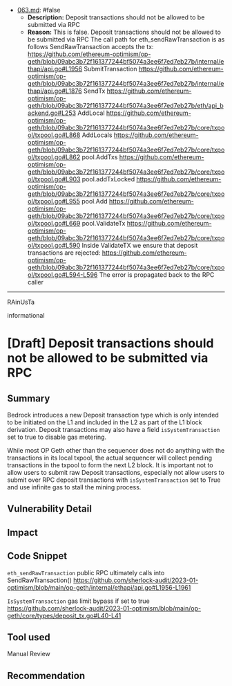 
- [063.md](0-system-findings/1-processed/0-false/063.md): #false
  - **Description:** Deposit transactions should not be allowed to be submitted via RPC
  - **Reason:** This is false. Deposit transactions should not be allowed to be submitted via RPC
The call path for eth_sendRawTransaction is as follows
SendRawTransaction accepts the tx: https://github.com/ethereum-optimism/op-geth/blob/09abc3b72f161377244bf5074a3ee6f7ed7eb27b/internal/ethapi/api.go#L1956
SubmitTransaction https://github.com/ethereum-optimism/op-geth/blob/09abc3b72f161377244bf5074a3ee6f7ed7eb27b/internal/ethapi/api.go#L1876
SendTx https://github.com/ethereum-optimism/op-geth/blob/09abc3b72f161377244bf5074a3ee6f7ed7eb27b/eth/api_backend.go#L253
AddLocal https://github.com/ethereum-optimism/op-geth/blob/09abc3b72f161377244bf5074a3ee6f7ed7eb27b/core/txpool/txpool.go#L868
AddLocals https://github.com/ethereum-optimism/op-geth/blob/09abc3b72f161377244bf5074a3ee6f7ed7eb27b/core/txpool/txpool.go#L862
pool.AddTxs https://github.com/ethereum-optimism/op-geth/blob/09abc3b72f161377244bf5074a3ee6f7ed7eb27b/core/txpool/txpool.go#L903
pool.addTxLocked https://github.com/ethereum-optimism/op-geth/blob/09abc3b72f161377244bf5074a3ee6f7ed7eb27b/core/txpool/txpool.go#L955
pool.Add https://github.com/ethereum-optimism/op-geth/blob/09abc3b72f161377244bf5074a3ee6f7ed7eb27b/core/txpool/txpool.go#L669
pool.ValidateTx https://github.com/ethereum-optimism/op-geth/blob/09abc3b72f161377244bf5074a3ee6f7ed7eb27b/core/txpool/txpool.go#L590
Inside ValidateTX we ensure that deposit transactions are rejected: https://github.com/ethereum-optimism/op-geth/blob/09abc3b72f161377244bf5074a3ee6f7ed7eb27b/core/txpool/txpool.go#L594-L596
The error is propagated back to the RPC caller

---

RAinUsTa

informational

# [Draft] Deposit transactions should not be allowed to be submitted via RPC

## Summary

Bedrock introduces a new Deposit transaction type which is only intended to be initiated on the L1 and included in the L2 as part of the L1 block derivation. Deposit transactions may also have a field `isSystemTransaction` set to true to disable gas metering.

While most OP Geth other than the sequencer does not do anything with the transactions in its local txpool, the actual sequencer will collect pending transactions in the txpool to form the next L2 block. It is important not to allow users to submit raw Deposit transactions, especially not allow users to submit over RPC deposit transactions with `isSystemTransaction` set to True and use infinite gas to stall the mining process.

## Vulnerability Detail



## Impact

## Code Snippet
`eth_sendRawTransaction` public RPC ultimately calls into SendRawTransaction()
https://github.com/sherlock-audit/2023-01-optimism/blob/main/op-geth/internal/ethapi/api.go#L1956-L1961

`IsSystemTransaction` gas limit bypass if set to true
https://github.com/sherlock-audit/2023-01-optimism/blob/main/op-geth/core/types/deposit_tx.go#L40-L41

## Tool used

Manual Review

## Recommendation
